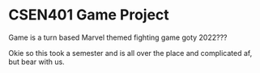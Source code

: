 # CSEN401 Game Project 
Game is a turn based Marvel themed fighting game 
goty 2022??? 

Okie so this took a semester and is all over the place and complicated af, but bear with us.
